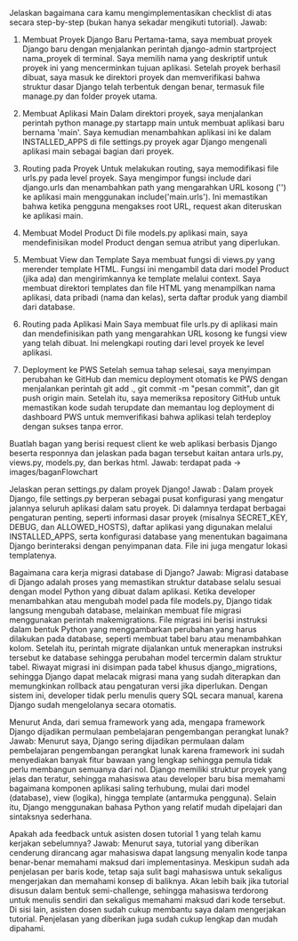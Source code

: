 Jelaskan bagaimana cara kamu mengimplementasikan checklist di atas secara step-by-step (bukan hanya sekadar mengikuti tutorial).
Jawab: 
1. Membuat Proyek Django Baru
Pertama-tama, saya membuat proyek Django baru dengan menjalankan perintah django-admin startproject nama_proyek di terminal. Saya memilih nama yang deskriptif untuk proyek ini yang mencerminkan tujuan aplikasi. Setelah proyek berhasil dibuat, saya masuk ke direktori proyek dan memverifikasi bahwa struktur dasar Django telah terbentuk dengan benar, termasuk file manage.py dan folder proyek utama.

2. Membuat Aplikasi Main
Dalam direktori proyek, saya menjalankan perintah python manage.py startapp main untuk membuat aplikasi baru bernama 'main'. Saya kemudian menambahkan aplikasi ini ke dalam INSTALLED_APPS di file settings.py proyek agar Django mengenali aplikasi main sebagai bagian dari proyek.

3. Routing pada Proyek
Untuk melakukan routing, saya memodifikasi file urls.py pada level proyek. Saya mengimpor fungsi include dari django.urls dan menambahkan path yang mengarahkan URL kosong ('') ke aplikasi main menggunakan include('main.urls'). Ini memastikan bahwa ketika pengguna mengakses root URL, request akan diteruskan ke aplikasi main.

4. Membuat Model Product
Di file models.py aplikasi main, saya mendefinisikan model Product dengan semua atribut yang diperlukan. 

5. Membuat View dan Template
Saya membuat fungsi di views.py yang merender template HTML. Fungsi ini mengambil data dari model Product (jika ada) dan mengirimkannya ke template melalui context. Saya membuat direktori templates dan file HTML yang menampilkan nama aplikasi, data pribadi (nama dan kelas), serta daftar produk yang diambil dari database.

6. Routing pada Aplikasi Main
Saya membuat file urls.py di aplikasi main dan mendefinisikan path yang mengarahkan URL kosong ke fungsi view yang telah dibuat. Ini melengkapi routing dari level proyek ke level aplikasi.

7. Deployment ke PWS
Setelah semua tahap selesai, saya menyimpan perubahan ke GitHub dan memicu deployment otomatis ke PWS dengan menjalankan perintah git add ., git commit -m "pesan commit", dan git push origin main. Setelah itu, saya memeriksa repository GitHub untuk memastikan kode sudah terupdate dan memantau log deployment di dashboard PWS untuk memverifikasi bahwa aplikasi telah terdeploy dengan sukses tanpa error.

Buatlah bagan yang berisi request client ke web aplikasi berbasis Django beserta responnya dan jelaskan pada bagan tersebut kaitan antara urls.py, views.py, models.py, dan berkas html.
Jawab:
terdapat pada -> images/baganFlowchart


Jelaskan peran settings.py dalam proyek Django!
Jawab : 
Dalam proyek Django, file settings.py berperan sebagai pusat konfigurasi yang mengatur jalannya seluruh aplikasi dalam satu proyek. Di dalamnya terdapat berbagai pengaturan penting, seperti informasi dasar proyek (misalnya SECRET_KEY, DEBUG, dan ALLOWED_HOSTS), daftar aplikasi yang digunakan melalui INSTALLED_APPS, serta konfigurasi database yang menentukan bagaimana Django berinteraksi dengan penyimpanan data. File ini juga mengatur lokasi templatenya.

Bagaimana cara kerja migrasi database di Django?
Jawab:
Migrasi database di Django adalah proses yang memastikan struktur database selalu sesuai dengan model Python yang dibuat dalam aplikasi. Ketika developer menambahkan atau mengubah model pada file models.py, Django tidak langsung mengubah database, melainkan membuat file migrasi menggunakan perintah makemigrations. File migrasi ini berisi instruksi dalam bentuk Python yang menggambarkan perubahan yang harus dilakukan pada database, seperti membuat tabel baru atau menambahkan kolom. Setelah itu, perintah migrate dijalankan untuk menerapkan instruksi tersebut ke database sehingga perubahan model tercermin dalam struktur tabel. Riwayat migrasi ini disimpan pada tabel khusus django_migrations, sehingga Django dapat melacak migrasi mana yang sudah diterapkan dan memungkinkan rollback atau pengaturan versi jika diperlukan. Dengan sistem ini, developer tidak perlu menulis query SQL secara manual, karena Django sudah mengelolanya secara otomatis.

Menurut Anda, dari semua framework yang ada, mengapa framework Django dijadikan permulaan pembelajaran pengembangan perangkat lunak?
Jawab:
Menurut saya, Django sering dijadikan permulaan dalam pembelajaran pengembangan perangkat lunak karena framework ini sudah menyediakan banyak fitur bawaan yang lengkap sehingga pemula tidak perlu membangun semuanya dari nol. Django memiliki struktur proyek yang jelas dan teratur, sehingga mahasiswa atau developer baru bisa memahami bagaimana komponen aplikasi saling terhubung, mulai dari model (database), view (logika), hingga template (antarmuka pengguna). Selain itu, Django menggunakan bahasa Python yang relatif mudah dipelajari dan sintaksnya sederhana.

Apakah ada feedback untuk asisten dosen tutorial 1 yang telah kamu kerjakan sebelumnya?
Jawab:
Menurut saya, tutorial yang diberikan cenderung dirancang agar mahasiswa dapat langsung menyalin kode tanpa benar-benar memahami maksud dari implementasinya. Meskipun sudah ada penjelasan per baris kode, tetap saja sulit bagi mahasiswa untuk sekaligus mengerjakan dan memahami konsep di baliknya. Akan lebih baik jika tutorial disusun dalam bentuk semi-challenge, sehingga mahasiswa terdorong untuk menulis sendiri dan sekaligus memahami maksud dari kode tersebut. Di sisi lain, asisten dosen sudah cukup membantu saya dalam mengerjakan tutorial. Penjelasan yang diberikan juga sudah cukup lengkap dan mudah dipahami.